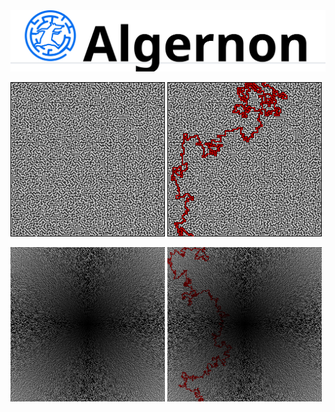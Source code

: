 <img src="imgs\algernon_l_t.svg">

<img src="imgs\maze.bmp" width="49%"> <img src="imgs\maze_s.bmp" width="49%">

<img src="imgs\maze501.bmp" width="49%"> <img src="imgs\maze501_s.bmp" width="49%">